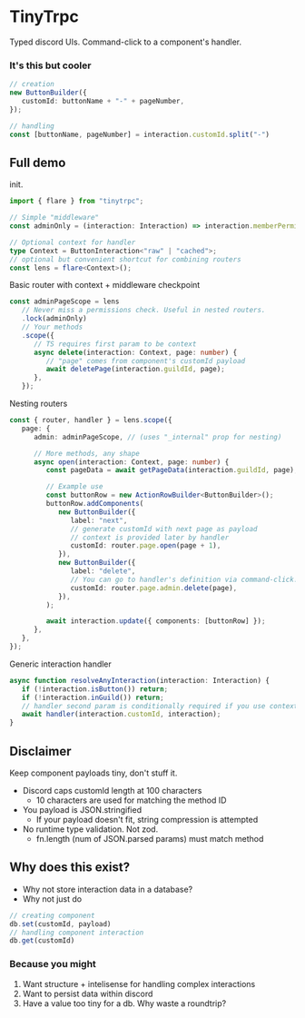 # TinyTrpc

Typed discord UIs.
Command-click to a component's handler.

### It's this but cooler
```ts
// creation
new ButtonBuilder({
   customId: buttonName + "-" + pageNumber,
});

// handling
const [buttonName, pageNumber] = interaction.customId.split("-")
```

## Full demo

init.
```ts
import { flare } from "tinytrpc";

// Simple "middleware"
const adminOnly = (interaction: Interaction) => interaction.memberPermissions?.has("Administrator") ?? false;

// Optional context for handler
type Context = ButtonInteraction<"raw" | "cached">;
// optional but convenient shortcut for combining routers
const lens = flare<Context>();
```
Basic router with context + middleware checkpoint
```ts
const adminPageScope = lens
   // Never miss a permissions check. Useful in nested routers.
   .lock(adminOnly)
   // Your methods
   .scope({
      // TS requires first param to be context
      async delete(interaction: Context, page: number) {
         // "page" comes from component's customId payload
         await deletePage(interaction.guildId, page);
      },
   });
```
Nesting routers
```ts
const { router, handler } = lens.scope({
   page: {
      admin: adminPageScope, // (uses "_internal" prop for nesting)

      // More methods, any shape
      async open(interaction: Context, page: number) {
         const pageData = await getPageData(interaction.guildId, page);

         // Example use
         const buttonRow = new ActionRowBuilder<ButtonBuilder>();
         buttonRow.addComponents(
            new ButtonBuilder({
               label: "next",
               // generate customId with next page as payload
               // context is provided later by handler
               customId: router.page.open(page + 1),
            }),
            new ButtonBuilder({
               label: "delete",
               // You can go to handler's definition via command-click!
               customId: router.page.admin.delete(page),
            }),
         );

         await interaction.update({ components: [buttonRow] });
      },
   },
});
```
Generic interaction handler
```ts
async function resolveAnyInteraction(interaction: Interaction) {
   if (!interaction.isButton()) return;
   if (!interaction.inGuild()) return;
   // handler second param is conditionally required if you use context
   await handler(interaction.customId, interaction);
}
```

## Disclaimer
Keep component payloads tiny, don't stuff it.
- Discord caps customId length at 100 characters
	- 10 characters are used for matching the method ID
- You payload is JSON.stringified
	- If your payload doesn't fit, string compression is attempted
- No runtime type validation. Not zod.
	- fn.length (num of JSON.parsed params) must match method



## Why does this exist?

- Why not store interaction data in a database?
- Why not just do
```ts
// creating component
db.set(customId, payload)
// handling component interaction
db.get(customId)
```
### Because you might
1. Want structure + intelisense for handling complex interactions
1. Want to persist data within discord
1. Have a value too tiny for a db. Why waste a roundtrip?